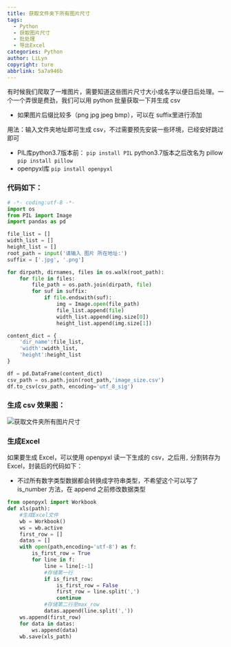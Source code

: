 ```yaml
---
title: 获取文件夹下所有图片尺寸
tags:
  - Python
  - 获取图片尺寸
  - 批处理
  - 导出Excel
categories: Python
author: LiLyn
copyright: ture
abbrlink: 5a7a946b
---
```


有时候我们爬取了一堆图片，需要知道这些图片尺寸大小或名字以便日后处理。一个一个弄很是费劲，我们可以用 python 批量获取一下并生成 csv

- 如果图片后缀比较多（png jpg jpeg bmp），可以在 suffix里进行添加

<!--more-->

用法：输入文件夹地址即可生成 csv，不过需要预先安装一些环境，已经安好跳过即可

- PIL库python3.7版本前： `pip install PIL`  python3.7版本之后改名为 pillow `pip install pillow`
- openpyxl库 `pip install openpyxl`

### 代码如下：

```python
# -*- coding:utf-8 -*-
import os
from PIL import Image
import pandas as pd

file_list = []
width_list = []
height_list = []
root_path = input('请输入 图片 所在地址:')
suffix = ['.jpg', '.png']

for dirpath, dirnames, files in os.walk(root_path):
    for file in files:
        file_path = os.path.join(dirpath, file)
        for suf in suffix:
            if file.endswith(suf):
                img = Image.open(file_path)
                file_list.append(file)
                width_list.append(img.size[0])
                height_list.append(img.size[1])

content_dict = {
    'dir_name':file_list,
    'width':width_list,
    'height':height_list
}

df = pd.DataFrame(content_dict)
csv_path = os.path.join(root_path,'image_size.csv')
df.to_csv(csv_path, encoding='utf_8_sig')
```

### 生成 csv 效果图：

![获取文件夹所有图片尺寸](https://gitee.com/lilyn/pic/raw/master/python-img/获取文件夹所有图片尺寸.jpg)

### 生成Excel

如果要生成 Excel，可以使用 openpyxl 读一下生成的 csv，之后用`,` 分割转存为Excel，封装后的代码如下：

- 不过所有数字类型数据都会转换成字符串类型，不希望这个可以写了 is_number 方法，在 append 之前修改数据类型

```python
from openpyxl import Workbook
def xls(path):
    #生成Excel文件
    wb = Workbook()
    ws = wb.active
    first_row = []
    datas = []
    with open(path,encoding='utf-8') as f:
        is_first_row = True
        for line in f:
            line = line[:-1]
            #存储第一行
            if is_first_row:
                is_first_row = False
                first_row = line.split(',')
                continue
            #存储第二行至max_row
            datas.append(line.split(','))
    ws.append(first_row)
    for data in datas:
        ws.append(data)
    wb.save(xls_path)
```

